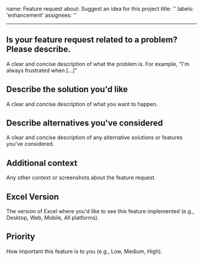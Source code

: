 name: Feature request
about: Suggest an idea for this project
title: ''
labels: 'enhancement'
assignees: ''

---

## Is your feature request related to a problem? Please describe.
A clear and concise description of what the problem is. For example, "I'm always frustrated when [...]"

## Describe the solution you'd like
A clear and concise description of what you want to happen.

## Describe alternatives you've considered
A clear and concise description of any alternative solutions or features you've considered.

## Additional context
Any other context or screenshots about the feature request.

## Excel Version
The version of Excel where you'd like to see this feature implemented (e.g., Desktop, Web, Mobile, All platforms).

## Priority
How important this feature is to you (e.g., Low, Medium, High).